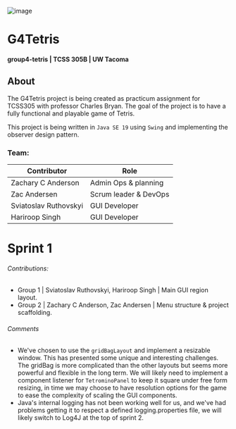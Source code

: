 ![image](https://user-images.githubusercontent.com/125701586/221374970-4c6776c4-06c5-435b-9325-730bac6cf7b7.png)

G4Tetris
======
#### group4-tetris | TCSS 305B | UW Tacoma

## About
The G4Tetris project is being created as practicum assignment for TCSS305 with professor Charles Bryan. The goal of the project is to have a fully functional and playable game of Tetris.

This project is being written in `Java SE 19` using `Swing` and implementing the observer design pattern.

### Team:
Contributor            | Role
 --------------------- | ----------------------
Zachary C Anderson     | Admin Ops & planning
Zac Andersen           | Scrum leader & DevOps
Sviatoslav Ruthovskyi  | GUI Developer
Hariroop Singh         | GUI Developer

Sprint 1
======
###### *Contributions:*
- Group 1 | Sviatoslav Ruthovskyi, Hariroop Singh | Main GUI region layout.
- Group 2 | Zachary C Anderson, Zac Andersen | Menu structure & project scaffolding.

###### *Comments*
- We've chosen to use the `gridBagLayout` and implement a resizable window. This has presented some unique and interesting challenges. The gridBag is more complicated than the other layouts but seems more powerful and flexible in the long term. We will likely need to implement a component listener for `TetrominoPanel` to keep it square under free form resizing, in time we may choose to have resolution options for the game to ease the complexity of scaling the GUI components.
- Java's internal logging has not been working well for us, and we've had problems getting it to respect a defined logging.properties file, we will likely switch to Log4J at the top of sprint 2.
